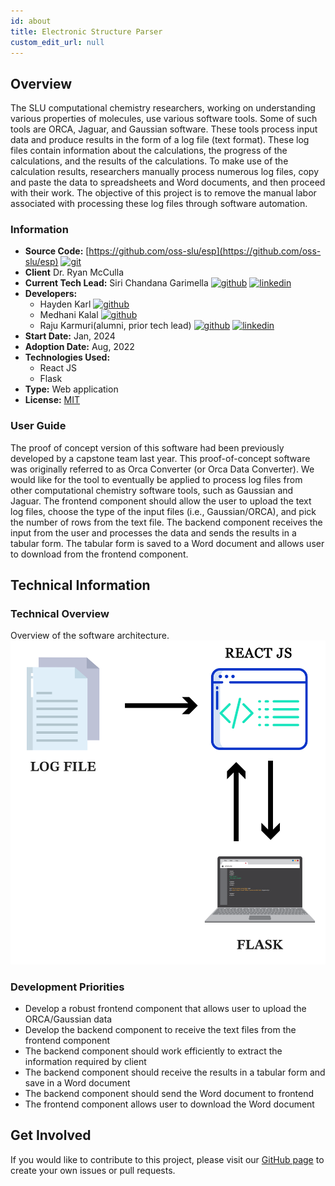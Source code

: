 ```yaml
---
id: about
title: Electronic Structure Parser
custom_edit_url: null
---
```


<!-- A header image is optional; if used should be no greater than 200x600 -->
<!--![Header Alt Text](header.png) -->

## Overview

The SLU computational chemistry researchers, working on understanding various properties of molecules, use various software tools. Some of such tools are ORCA, Jaguar, and Gaussian software. These tools process input data and produce results in the form of a log file (text format). These log files contain information about the calculations, the progress of the calculations, and the results of the calculations. To make use of the calculation results, researchers manually process numerous log files, copy and paste the data to spreadsheets and Word documents, and then proceed with their work. The objective of this project is to remove the manual labor associated with processing these log files through software automation.

### Information

- **Source Code:** [https://github.com/oss-slu/esp](https://github.com/oss-slu/esp) [<img src="/img/git-alt.svg" alt="git" width="25" height="25" />](https://github.com/oss-slu/esp)
- **Client** Dr. Ryan McCulla
- **Current Tech Lead:** Siri Chandana Garimella [<img src="/img/github.svg" alt="github" width="25" height="25" />](https://github.com/SiriChandanaGarimella) [<img src="/img/linkedin.svg" alt="linkedin" width="25" height="25" />](https://www.linkedin.com/in/sirichandana-garimella/)
- **Developers:**
  - Hayden Karl [<img src="/img/github.svg" alt="github" width="25" height="25" />](https://github.com/haydenkarl22)
  - Medhani Kalal [<img src="/img/github.svg" alt="github" width="25" height="25" />](https://github.com/mkalal6)
  - Raju Karmuri(alumni, prior tech lead) [<img src="/img/github.svg" alt="github" width="25" height="25" />](https://github.com/rkarmuri) [<img src="/img/linkedin.svg" alt="linkedin" width="25" height="25" />](https://www.linkedin.com/in/rajukarmuri731/)
- **Start Date:** Jan, 2024
- **Adoption Date:** Aug, 2022
- **Technologies Used:**
  - React JS
  - Flask
- **Type:** Web application
- **License:** [MIT](https://opensource.org/license/mit)

### User Guide

The proof of concept version of this software had been previously developed by a capstone team last year. This proof-of-concept software was originally referred to as Orca Converter (or Orca Data Converter). We would like for the tool to eventually be applied to process log files from other computational chemistry software
tools, such as Gaussian and Jaguar. The frontend component should allow the user to upload the text log files, choose the type of the input files (i.e., Gaussian/ORCA), and pick the number of rows from the text file. The backend component receives the input from the user and processes the data and sends the results in a tabular form. The tabular form is saved to a Word document and allows user to download from the frontend component.

## Technical Information

### Technical Overview

Overview of the software architecture.
![Software Architecture](architecture.png)

### Development Priorities

- Develop a robust frontend component that allows user to upload the ORCA/Gaussian data
- Develop the backend component to receive the text files from the frontend component
- The backend component should work efficiently to extract the information required by client
- The backend component should receive the results in a tabular form and save in a Word document
- The backend component should send the Word document to frontend
- The frontend component allows user to download the Word document

## Get Involved

If you would like to contribute to this project, please visit our [GitHub page](https://github.com/oss-slu/esp) to create your own issues or pull requests.
